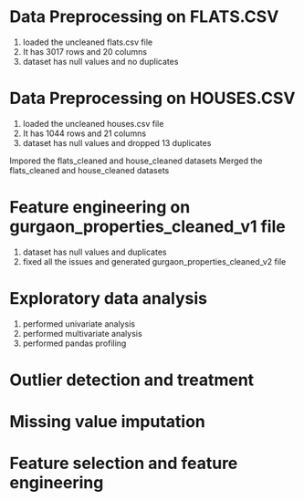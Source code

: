 # Data Preprocessing on FLATS.CSV
1. loaded the uncleaned flats.csv file
2. It has 3017 rows and 20 columns
3. dataset has null values and no duplicates


# Data Preprocessing on HOUSES.CSV
1. loaded the uncleaned houses.csv file
2. It has 1044 rows and 21 columns
3. dataset has null values and dropped 13 duplicates

Impored the flats_cleaned and house_cleaned datasets
Merged the flats_cleaned and house_cleaned datasets

# Feature engineering on gurgaon_properties_cleaned_v1 file
1. dataset has null values and duplicates
2. fixed all the issues and generated gurgaon_properties_cleaned_v2 file

# Exploratory data analysis 
1. performed univariate analysis
2. performed multivariate analysis
3. performed pandas profiling

# Outlier detection and treatment

# Missing value imputation

# Feature selection and feature engineering